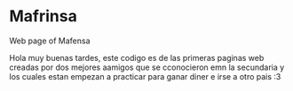 # Mafrinsa
Web page of Mafensa

Hola muy buenas tardes, este codigo es de las primeras paginas web creadas por dos mejores aamigos que se cconocieron emn la secundaria y los cuales estan empezan a practicar para ganar diner e irse a otro pais :3 